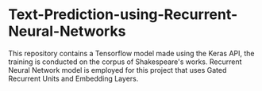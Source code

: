 # Text-Prediction-using-Recurrent-Neural-Networks
This repository contains a Tensorflow model made using the Keras API, the training is conducted on the corpus of  Shakespeare's works. Recurrent Neural Network model is employed for this project  that uses Gated Recurrent Units and Embedding Layers.
